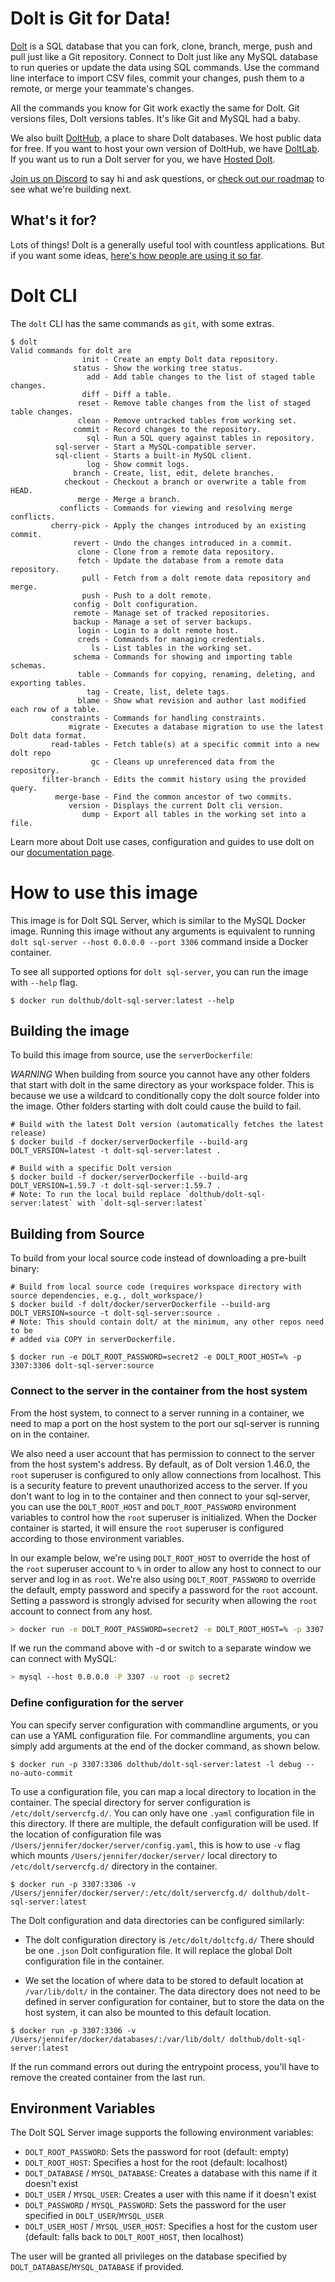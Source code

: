 # Dolt is Git for Data!

[Dolt](https://doltdb.com) is a SQL database that you can fork, clone, branch, merge, push
and pull just like a Git repository. Connect to Dolt just like any
MySQL database to run queries or update the data using SQL
commands. Use the command line interface to import CSV files, commit
your changes, push them to a remote, or merge your teammate's changes.

All the commands you know for Git work exactly the same for Dolt. Git
versions files, Dolt versions tables. It's like Git and MySQL had a
baby.

We also built [DoltHub](https://www.dolthub.com), a place to share
Dolt databases. We host public data for free. If you want to host
your own version of DoltHub, we have [DoltLab](https://www.doltlab.com). If you want us to run a Dolt server for you, we have [Hosted Dolt](https://hosted.doltdb.com).

[Join us on Discord](https://discord.com/invite/RFwfYpu) to say hi and
ask questions, or [check out our roadmap](https://docs.dolthub.com/other/roadmap)
to see what we're building next.

## What's it for?

Lots of things! Dolt is a generally useful tool with countless
applications. But if you want some ideas, [here's how people are using
it so far](https://www.dolthub.com/blog/2022-07-11-dolt-case-studies/).

# Dolt CLI

The `dolt` CLI has the same commands as `git`, with some extras.

```
$ dolt
Valid commands for dolt are
                init - Create an empty Dolt data repository.
              status - Show the working tree status.
                 add - Add table changes to the list of staged table changes.
                diff - Diff a table.
               reset - Remove table changes from the list of staged table changes.
               clean - Remove untracked tables from working set.
              commit - Record changes to the repository.
                 sql - Run a SQL query against tables in repository.
          sql-server - Start a MySQL-compatible server.
          sql-client - Starts a built-in MySQL client.
                 log - Show commit logs.
              branch - Create, list, edit, delete branches.
            checkout - Checkout a branch or overwrite a table from HEAD.
               merge - Merge a branch.
           conflicts - Commands for viewing and resolving merge conflicts.
         cherry-pick - Apply the changes introduced by an existing commit.
              revert - Undo the changes introduced in a commit.
               clone - Clone from a remote data repository.
               fetch - Update the database from a remote data repository.
                pull - Fetch from a dolt remote data repository and merge.
                push - Push to a dolt remote.
              config - Dolt configuration.
              remote - Manage set of tracked repositories.
              backup - Manage a set of server backups.
               login - Login to a dolt remote host.
               creds - Commands for managing credentials.
                  ls - List tables in the working set.
              schema - Commands for showing and importing table schemas.
               table - Commands for copying, renaming, deleting, and exporting tables.
                 tag - Create, list, delete tags.
               blame - Show what revision and author last modified each row of a table.
         constraints - Commands for handling constraints.
             migrate - Executes a database migration to use the latest Dolt data format.
         read-tables - Fetch table(s) at a specific commit into a new dolt repo
                  gc - Cleans up unreferenced data from the repository.
       filter-branch - Edits the commit history using the provided query.
          merge-base - Find the common ancestor of two commits.
             version - Displays the current Dolt cli version.
                dump - Export all tables in the working set into a file.
```

Learn more about Dolt use cases, configuration and guides to use dolt on our [documentation page](https://docs.dolthub.com/introduction/what-is-dolt).

# How to use this image

This image is for Dolt SQL Server, which is similar to the MySQL Docker image. Running this image without any arguments 
is equivalent to running `dolt sql-server --host 0.0.0.0 --port 3306` command inside a Docker container. 

To see all supported options for `dolt sql-server`, you can run the image with `--help` flag.

```shell
$ docker run dolthub/dolt-sql-server:latest --help
```

## Building the image

To build this image from source, use the `serverDockerfile`:

*WARNING* When building from source you cannot have any other folders that start with dolt in the same directory as
your workspace folder. This is because we use a wildcard to conditionally copy the dolt source folder into 
the image. Other folders starting with dolt could cause the build to fail.

```shell
# Build with the latest Dolt version (automatically fetches the latest release)
$ docker build -f docker/serverDockerfile --build-arg DOLT_VERSION=latest -t dolt-sql-server:latest .

# Build with a specific Dolt version
$ docker build -f docker/serverDockerfile --build-arg DOLT_VERSION=1.59.7 -t dolt-sql-server:1.59.7 .
# Note: To run the local build replace `dolthub/dolt-sql-server:latest` with `dolt-sql-server:latest`
```

## Building from Source

To build from your local source code instead of downloading a pre-built binary:

```shell
# Build from local source code (requires workspace directory with source dependencies, e.g., dolt_workspace/)
$ docker build -f dolt/docker/serverDockerfile --build-arg DOLT_VERSION=source -t dolt-sql-server:source .
# Note: This should contain dolt/ at the minimum, any other repos need to be
# added via COPY in serverDockerfile.

$ docker run -e DOLT_ROOT_PASSWORD=secret2 -e DOLT_ROOT_HOST=% -p 3307:3306 dolt-sql-server:source
```

### Connect to the server in the container from the host system

From the host system, to connect to a server running in a container, we need to map a port on the host system to the port our sql-server is running on in the container.

We also need a user account that has permission to connect to the server
from the host system's address. By default, as of Dolt version 1.46.0, the `root` superuser is configured to only allow connections from localhost. This is a security feature to prevent unauthorized access to the server. If you don't want to log in to the container and then connect to your sql-server, you can use the `DOLT_ROOT_HOST` and `DOLT_ROOT_PASSWORD` environment variables to control how the `root` superuser is initialized. When the Docker container is started, it will ensure the `root` superuser is configured according to those environment variables.

In our example below, we're using `DOLT_ROOT_HOST` to override the host of the `root` superuser account to `%` in order to allow any host to connect to our server and log in as `root`. We're also using `DOLT_ROOT_PASSWORD` to override the default, empty password and specify a password for the `root` account. Setting a password is strongly advised for security when allowing the `root` account to connect from any host.

```bash
> docker run -e DOLT_ROOT_PASSWORD=secret2 -e DOLT_ROOT_HOST=% -p 3307:3306 dolthub/dolt-sql-server:latest
```

If we run the command above with -d or switch to a separate window we can connect with MySQL:

```bash
> mysql --host 0.0.0.0 -P 3307 -u root -p secret2
```

### Define configuration for the server

You can specify server configuration with commandline arguments, or you can use a YAML configuration file.
For commandline arguments, you can simply add arguments at the end of the docker command, as shown below. 

```shell
$ docker run -p 3307:3306 dolthub/dolt-sql-server:latest -l debug --no-auto-commit
```

To use a configuration file, you can map a local directory to location in the container.
The special directory for server configuration is `/etc/dolt/servercfg.d/`. You can only have one `.yaml` configuration
file in this directory. If there are multiple, the default configuration will be used. If the location of
configuration file was `/Users/jennifer/docker/server/config.yaml`, this is how to use `-v` flag which mounts
`/Users/jennifer/docker/server/` local directory to `/etc/dolt/servercfg.d/` directory in the container.

```shell
$ docker run -p 3307:3306 -v /Users/jennifer/docker/server/:/etc/dolt/servercfg.d/ dolthub/dolt-sql-server:latest
```

The Dolt configuration and data directories can be configured similarly: 

- The dolt configuration directory is `/etc/dolt/doltcfg.d/`
There should be one `.json` Dolt configuration file. It will replace the global Dolt configuration file in the 
container.

- We set the location of where data to be stored to default location at `/var/lib/dolt/` in the container. 
The data directory does not need to be defined in server configuration for container, but to store the data 
on the host system, it can also be mounted to this default location.

```shell
$ docker run -p 3307:3306 -v /Users/jennifer/docker/databases/:/var/lib/dolt/ dolthub/dolt-sql-server:latest
```

If the run command errors out during the entrypoint process, you'll have to remove the created container from the last run.

## Environment Variables

The Dolt SQL Server image supports the following environment variables:

- `DOLT_ROOT_PASSWORD`: Sets the password for root (default: empty)
- `DOLT_ROOT_HOST`: Specifies a host for the root (default: localhost)
- `DOLT_DATABASE` / `MYSQL_DATABASE`: Creates a database with this name if it doesn't exist
- `DOLT_USER` / `MYSQL_USER`: Creates a user with this name if it doesn't exist
- `DOLT_PASSWORD` / `MYSQL_PASSWORD`: Sets the password for the user specified in `DOLT_USER`/`MYSQL_USER`
- `DOLT_USER_HOST` / `MYSQL_USER_HOST`: Specifies a host for the custom user (default: falls back to `DOLT_ROOT_HOST`, then localhost)

The user will be granted all privileges on the database specified by `DOLT_DATABASE`/`MYSQL_DATABASE` if provided.
